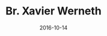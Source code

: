 ---
title: Br. Xavier Werneth 
date : 2016-10-14
contentful:
  contentype: interview
  entry_id : 6brOuuirKw4uKsoI2uaeSS 
exists : br-xavier-werneth 
template : wikientry.html 
---